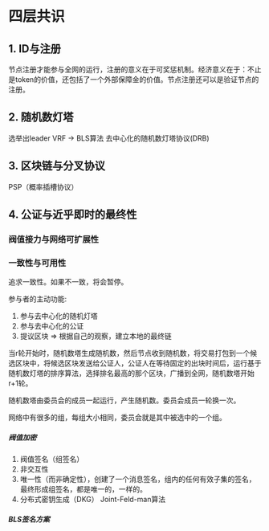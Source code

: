# 四层共识

## 1. ID与注册
节点注册才能参与全网的运行，注册的意义在于可奖惩机制。经济意义在于：不止是token的价值，还包括了一个外部保障金的价值。节点注册还可以是验证节点的注册。

## 2. 随机数灯塔
选举出leader VRF -> BLS算法
去中心化的随机数灯塔协议(DRB)

## 3. 区块链与分叉协议
PSP（概率插槽协议）

## 4. 公证与近乎即时的最终性

### 阀值接力与网络可扩展性
### 一致性与可用性
追求一致性。如果不一致，将会暂停。

参与者的主动功能:
1. 参与去中心化的随机灯塔
2. 参与去中心化的公证
3. 提议区块 => 根据自己的观察，建立本地的最终链

当r轮开始时，随机数塔生成随机数，然后节点收到随机数，将交易打包到一个候选区块中，将候选区块发送给公证人，公证人在等待固定的出块时间后，运行基于随机数灯塔的排序算法，选择排名最高的那个区块，广播到全网，随机数塔开始r+1轮。

随机数塔由委员会的成员一起运行，产生随机数。委员会成员一轮换一次。

网络中有很多的组，每组大小相同，委员会就是其中被选中的一个组。

##### 阀值加密
1. 阀值签名（组签名）
2. 非交互性
3. 唯一性（而非确定性），创建了一个消息签名，组内的任何有效子集的签名，最终形成组签名，都是唯一的，一样的。
4. 分布式密钥生成（DKG） Joint-Feld-man算法

##### BLS签名方案
